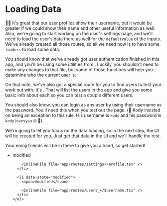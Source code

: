 # Loading Data

👨‍💼 It's great that our user profiles show their username, but it would be
greater if we could show their name and other useful information as well. Also,
we're going to start working on the user's settings page, and we'll need to load
the user's data there as well for the `defaultValue` of the inputs. We've
already created all those routes, so all we need now is to have some `loaders`
to load some data.

You should know that we've already got user authentication finished in this app,
and you'll be using some utilities from
<InlineFile file="app/utils/auth.server.ts" />. Luckily, you shouldn't need to
make any changes to that file, but some of those functions will help you
determine who the current user is.

On that note, we've also got a special route for you to find users to test your
work out with. It's <LinkToApp to="/admin/users/list" />. That will list the
users in the app and give you some basic info about each so you can test a
couple different users.

You should also know, you can login as any user by using their username as the
password. You'll need this when you test out the
<LinkToApp to="/settings/profile" /> page. (🐨 Kody insisted on being an
exception to this rule. His username is `kody` and his password is
`kodylovesyou` 🙄 🥰).

We're going to let you focus on the data loading, so in the next step, the UI
will be created for you. Just get that data in the UI and we'll handle the rest.

Your emoji friends will be in there to give you a hand, so get started!

<TouchedFiles>
  <div id="files">
    <ul>
      <li data-state="modified">
        <span>modified</span>

        <InlineFile file="app/routes/settings+/profile.tsx" />
      </li>

      <li data-state="modified">
        <span>modified</span>

        <InlineFile file="app/routes/users_+/$username.tsx" />
      </li>
    </ul>

  </div>
</TouchedFiles>
